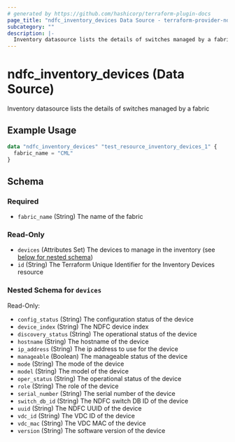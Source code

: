 ```yaml
---
# generated by https://github.com/hashicorp/terraform-plugin-docs
page_title: "ndfc_inventory_devices Data Source - terraform-provider-ndfc"
subcategory: ""
description: |-
  Inventory datasource lists the details of switches managed by a fabric
---
```


# ndfc_inventory_devices (Data Source)

Inventory datasource lists the details of switches managed by a fabric

## Example Usage

```terraform
data "ndfc_inventory_devices" "test_resource_inventory_devices_1" {
  fabric_name = "CML"
}
```

<!-- schema generated by tfplugindocs -->
## Schema

### Required

- `fabric_name` (String) The name of the fabric

### Read-Only

- `devices` (Attributes Set) The devices to manage in the inventory (see [below for nested schema](#nestedatt--devices))
- `id` (String) The Terraform Unique Identifier for the Inventory Devices resource

<a id="nestedatt--devices"></a>
### Nested Schema for `devices`

Read-Only:

- `config_status` (String) The configuration status of the device
- `device_index` (String) The NDFC device index
- `discovery_status` (String) The operational status of the device
- `hostname` (String) The hostname of the device
- `ip_address` (String) The ip address to use for the device
- `manageable` (Boolean) The manageable status of the device
- `mode` (String) The mode of the device
- `model` (String) The model of the device
- `oper_status` (String) The operational status of the device
- `role` (String) The role of the device
- `serial_number` (String) The serial number of the device
- `switch_db_id` (String) The NDFC switch DB ID of the device
- `uuid` (String) The NDFC UUID of the device
- `vdc_id` (String) The VDC ID of the device
- `vdc_mac` (String) The VDC MAC of the device
- `version` (String) The software version of the device
